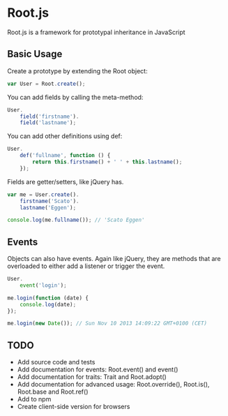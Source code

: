 Root.js
=======

Root.js is a framework for prototypal inheritance in JavaScript

Basic Usage
-----------

Create a prototype by extending the Root object:

```javascript
var User = Root.create();
```

You can add fields by calling the meta-method:

```javascript
User.
    field('firstname').
    field('lastname');
```

You can add other definitions using def:

```javascript
User.
    def('fullname', function () {
        return this.firstname() + ' ' + this.lastname();
    });
```

Fields are getter/setters, like jQuery has.

```javascript
var me = User.create().
    firstname('Scato').
    lastname('Eggen');

console.log(me.fullname()); // 'Scato Eggen'
```

Events
------

Objects can also have events. Again like jQuery, they are methods that are overloaded to either add a listener or trigger the event.

```javascript
User.
    event('login');

me.login(function (date) {
    console.log(date);
});

me.login(new Date()); // Sun Nov 10 2013 14:09:22 GMT+0100 (CET)
```

TODO
----

  * Add source code and tests
  * Add documentation for events: Root.event() and event()
  * Add documentation for traits: Trait and Root.adopt()
  * Add documentation for advanced usage: Root.override(), Root.is(), Root.base and Root.ref()
  * Add to npm
  * Create client-side version for browsers

